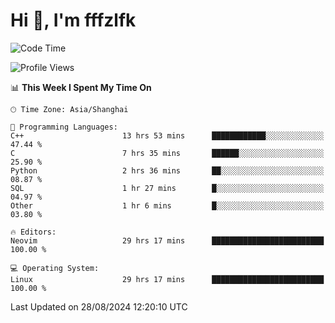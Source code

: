 # Hi 👋, I'm fffzlfk

<!--START_SECTION:waka-->
![Code Time](http://img.shields.io/badge/Code%20Time-957%20hrs%204%20mins-blue)

![Profile Views](http://img.shields.io/badge/Profile%20Views-0-blue)

📊 **This Week I Spent My Time On** 

```text
🕑︎ Time Zone: Asia/Shanghai

💬 Programming Languages: 
C++                      13 hrs 53 mins      ████████████░░░░░░░░░░░░░   47.44 % 
C                        7 hrs 35 mins       ██████░░░░░░░░░░░░░░░░░░░   25.90 % 
Python                   2 hrs 36 mins       ██░░░░░░░░░░░░░░░░░░░░░░░   08.87 % 
SQL                      1 hr 27 mins        █░░░░░░░░░░░░░░░░░░░░░░░░   04.97 % 
Other                    1 hr 6 mins         █░░░░░░░░░░░░░░░░░░░░░░░░   03.80 % 

🔥 Editors: 
Neovim                   29 hrs 17 mins      █████████████████████████   100.00 % 

💻 Operating System: 
Linux                    29 hrs 17 mins      █████████████████████████   100.00 % 
```


 Last Updated on 28/08/2024 12:20:10 UTC
<!--END_SECTION:waka-->
